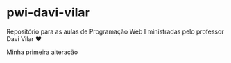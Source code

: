 # pwi-davi-vilar
Repositório para as aulas de Programação Web I ministradas pelo professor Davi Vilar ♥

Minha primeira alteração